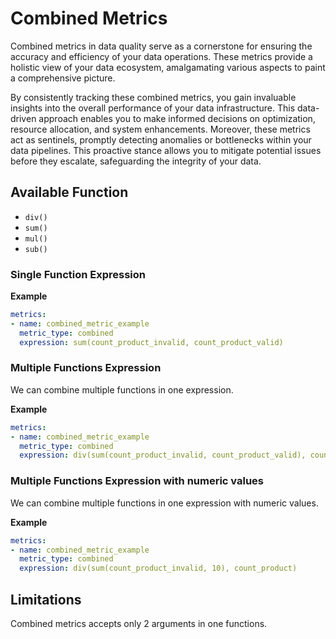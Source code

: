 # **Combined Metrics**

Combined metrics in data quality serve as a cornerstone for ensuring the accuracy and efficiency of your data operations. These metrics provide a holistic view of your data ecosystem, amalgamating various aspects to paint a comprehensive picture.

By consistently tracking these combined metrics, you gain invaluable insights into the overall performance of your data infrastructure. This data-driven approach enables you to make informed decisions on optimization, resource allocation, and system enhancements. Moreover, these metrics act as sentinels, promptly detecting anomalies or bottlenecks within your data pipelines. This proactive stance allows you to mitigate potential issues before they escalate, safeguarding the integrity of your data.


## **Available Function**

- `div()`
- `sum()`
- `mul()`
- `sub()`

### Single Function Expression
**Example**

```yaml title="dcs_config.yaml"
metrics:
- name: combined_metric_example
  metric_type: combined
  expression: sum(count_product_invalid, count_product_valid)
```
### Multiple Functions Expression

We can combine multiple functions in one expression.

**Example**

```yaml title="dcs_config.yaml"
metrics:
- name: combined_metric_example
  metric_type: combined
  expression: div(sum(count_product_invalid, count_product_valid), count_product)
```
### Multiple Functions Expression with numeric values

We can combine multiple functions in one expression with numeric values.

**Example**

```yaml title="dcs_config.yaml"
metrics:
- name: combined_metric_example
  metric_type: combined
  expression: div(sum(count_product_invalid, 10), count_product)
```

## Limitations
Combined metrics accepts only 2 arguments in one functions.
